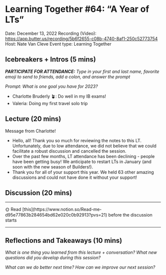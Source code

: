 # Learning Together #64: “A Year of LTs”

Date: December 13, 2022
Recording (Video): https://app.butter.us/recording/5b6f2655-c08b-4740-8af1-250c52773754
Host: Nate Van Cleve
Event type: Learning Together

## Icebreakers + Intros (5 mins)

***PARTICIPATE FOR ATTENDANCE:** Type in your first and last name, favorite emoji to send to friends, add a colon, and answer the prompt*

*Prompt: What is one goal you have for 2023?*

- Charlotte Bruderly 🪴: Do well in my IB exams!
- Valeria: Doing my first travel solo trip

## Lecture (20 mins)

Message from Charlotte!

- Hello, all!  Thank you so much for reviewing the notes to this LT.  Unfortunately, due to low attendance, we did not believe that we could facilitate a robust discussion and cancelled the session.
- Over the past few months, LT attendance has been declining - people have been getting busy!  We anticipate to restart LTs in January (and soon with the new season of Builders!).
- Thank you for all of your support this year.  We held 63 other amazing discussions and could not have done it without your support!

## Discussion (20 mins)

---

<aside>
🌞 Read [this](https://www.notion.so/Read-me-d95e77863b284654bd62e020c0b92913?pvs=21) before the discussion starts

</aside>

---

## Reflections and Takeaways (10 mins)

*What is one thing you learned from this lecture + conversation? What new questions did you develop during this session?*

*What can we do better next time? How can we improve our next session?*